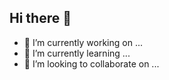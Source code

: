 ## Hi there 👋

- 🔭 I’m currently working on ...
- 🌱 I’m currently learning ...
- 👯 I’m looking to collaborate on ...

<!--
**diffonathan/diffonathan** is a ✨ _special_ ✨ repository because its `README.md` (this file) appears on your GitHub profile.

Here are some ideas to get you started:


- 🤔 I’m looking for help with ...
- 💬 Ask me about ...
- 📫 How to reach me: ...
- 😄 Pronouns: ...
- ⚡ Fun fact: ...
-->

